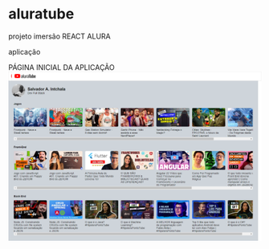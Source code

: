 # aluratube
 projeto imersão REACT ALURA 

aplicação


PÁGINA INICIAL DA APLICAÇÃO
![Tela Inicial](pages/src/img/inicio.png)

